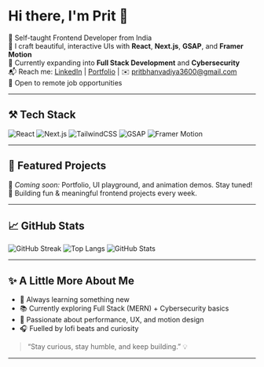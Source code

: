 # Hi there, I'm Prit 👋

🚀 Self-taught Frontend Developer from India  
🎨 I craft beautiful, interactive UIs with **React**, **Next.js**, **GSAP**, and **Framer Motion**  
🧠 Currently expanding into **Full Stack Development** and **Cybersecurity**  
📬 Reach me: [LinkedIn](https://www.linkedin.com/in/prit-bhanvadiya-6a2567208) | [Portfolio](#) | ✉️ pritbhanvadiya3600@gmail.com  
💼 Open to remote job opportunities  

---

## ⚒️ Tech Stack
![React](https://img.shields.io/badge/-React-20232A?style=flat-square&logo=react)
![Next.js](https://img.shields.io/badge/-Next.js-000000?style=flat-square&logo=next.js)
![TailwindCSS](https://img.shields.io/badge/-TailwindCSS-38B2AC?style=flat-square&logo=tailwind-css)
![GSAP](https://img.shields.io/badge/-GSAP-88CE02?style=flat-square&logo=greensock)
![Framer Motion](https://img.shields.io/badge/-Framer--Motion-black?style=flat-square&logo=framer)

---

## 🌟 Featured Projects

🚧 *Coming soon:* Portfolio, UI playground, and animation demos. Stay tuned!  
🧪 Building fun & meaningful frontend projects every week.

---

## 📈 GitHub Stats
![GitHub Streak](https://streak-stats.demolab.com?user=pritbhanvadiya&theme=tokyonight&hide_border=true)
![Top Langs](https://github-readme-stats.vercel.app/api/top-langs/?username=pritbhanvadiya&layout=compact&theme=tokyonight)
![GitHub Stats](https://github-readme-stats.vercel.app/api?username=pritbhanvadiya&show_icons=true&theme=tokyonight)

---

## ✨ A Little More About Me

- 🌱 Always learning something new
- 📚 Currently exploring Full Stack (MERN) + Cybersecurity basics
- 🎯 Passionate about performance, UX, and motion design
- 🎧 Fuelled by lofi beats and curiosity

> “Stay curious, stay humble, and keep building.” 💡

---

